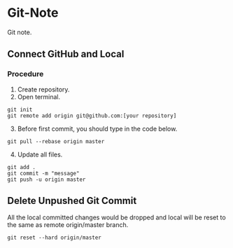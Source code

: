 # Git-Note
Git note.

## Connect GitHub and Local

### Procedure
1. Create repository.
2. Open terminal.
```shell
git init
git remote add origin git@github.com:[your repository]
```
3. Before first commit, you should type in the code below.
```shell
git pull --rebase origin master
```
4. Update all files.
```shell
git add .
git commit -m "message"
git push -u origin master
```

## Delete Unpushed Git Commit
All the local committed changes would be dropped and local will be reset to the same as remote origin/master branch.
```shell
git reset --hard origin/master
```
